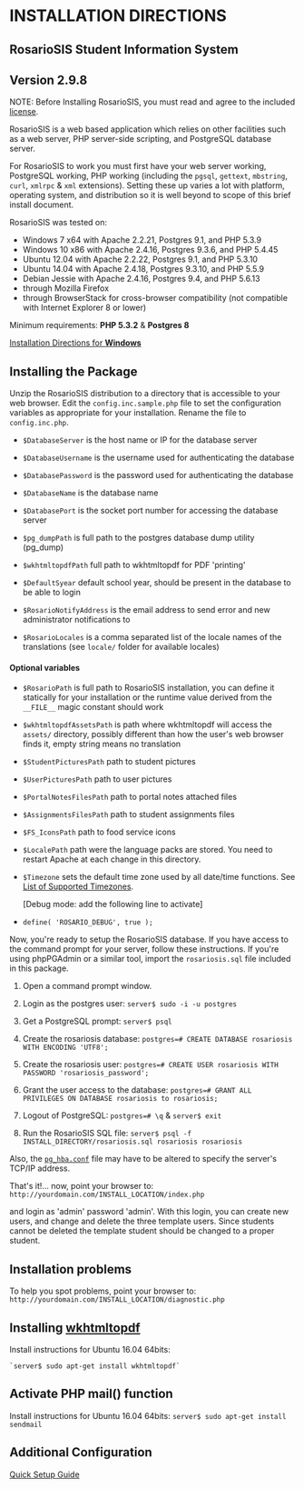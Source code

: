 # INSTALLATION DIRECTIONS

## RosarioSIS Student Information System

Version 2.9.8
-------------

NOTE: Before Installing RosarioSIS, you must read and agree to the included [license](LICENSE).

RosarioSIS is a web based application which relies on other facilities such as a web server, PHP server-side scripting, and PostgreSQL database server.

For RosarioSIS to work you must first have your web server working, PostgreSQL working, PHP working (including the `pgsql`, `gettext`, `mbstring`, `curl`, `xmlrpc` & `xml` extensions). Setting these up varies a lot with platform, operating system, and distribution so it is well beyond to scope of this brief install document.

RosarioSIS was tested on:

- Windows 7 x64 with Apache 2.2.21, Postgres 9.1, and PHP 5.3.9
- Windows 10 x86 with Apache 2.4.16, Postgres 9.3.6, and PHP 5.4.45
- Ubuntu 12.04 with Apache 2.2.22, Postgres 9.1, and PHP 5.3.10
- Ubuntu 14.04 with Apache 2.4.18, Postgres 9.3.10, and PHP 5.5.9
- Debian Jessie with Apache 2.4.16, Postgres 9.4, and PHP 5.6.13
- through Mozilla Firefox
- through BrowserStack for cross-browser compatibility (not compatible with Internet Explorer 8 or lower)

Minimum requirements: **PHP 5.3.2** & **Postgres 8**

[Installation Directions for **Windows**](https://github.com/francoisjacquet/rosariosis/wiki/How-to-install-RosarioSIS-on-Windows)


Installing the Package
----------------------

Unzip the RosarioSIS distribution to a directory that is accessible to your web browser. Edit the `config.inc.sample.php` file to set the configuration variables as appropriate for your installation. Rename the file to `config.inc.php`.

- `$DatabaseServer` is the host name or IP for the database server
- `$DatabaseUsername` is the username used for authenticating the database
- `$DatabasePassword` is the password used for authenticating the database
- `$DatabaseName` is the database name
- `$DatabasePort` is the socket port number for accessing the database server

- `$pg_dumpPath` is full path to the postgres database dump utility (pg_dump)
- `$wkhtmltopdfPath` full path to wkhtmltopdf for PDF 'printing'

- `$DefaultSyear` default school year, should be present in the database to be able to login
- `$RosarioNotifyAddress` is the email address to send error and new administrator notifications to
- `$RosarioLocales` is a comma separated list of the locale names of the translations (see `locale/` folder for available locales)

#### Optional variables

- `$RosarioPath` is full path to RosarioSIS installation, you can define it statically for your installation or the runtime value derived from the `__FILE__` magic constant should work
- `$wkhtmltopdfAssetsPath` is path where wkhtmltopdf will access the `assets/` directory, possibly different than how the user's web browser finds it, empty string means no translation
- `$StudentPicturesPath` path to student pictures
- `$UserPicturesPath` path to user pictures
- `$PortalNotesFilesPath` path to portal notes attached files
- `$AssignmentsFilesPath` path to student assignments files
- `$FS_IconsPath` path to food service icons
- `$LocalePath` path were the language packs are stored. You need to restart Apache at each change in this directory.
- `$Timezone` sets the default time zone used by all date/time functions. See [List of Supported Timezones](http://php.net/manual/en/timezones.php).

  [Debug mode: add the following line to activate]
- `define( 'ROSARIO_DEBUG', true );`

Now, you're ready to setup the RosarioSIS database. If you have access to the command prompt for your server, follow these instructions. If you're using phpPGAdmin or a similar tool, import the `rosariosis.sql` file included in this package.

1. Open a command prompt window.

2. Login as the postgres user:
	`server$ sudo -i -u postgres`

3. Get a PostgreSQL prompt:
	`server$ psql`

4. Create the rosariosis database:
	`postgres=# CREATE DATABASE rosariosis WITH ENCODING 'UTF8';`

5. Create the rosariosis user:
	`postgres=# CREATE USER rosariosis WITH PASSWORD 'rosariosis_password';`

6. Grant the user access to the database:
	`postgres=# GRANT ALL PRIVILEGES ON DATABASE rosariosis to rosariosis;`

7. Logout of PostgreSQL:
	`postgres=# \q` &
	`server$ exit`

8. Run the RosarioSIS SQL file:
	`server$ psql -f INSTALL_DIRECTORY/rosariosis.sql rosariosis rosariosis`

Also, the [`pg_hba.conf`](http://www.postgresql.org/docs/current/static/auth-pg-hba-conf.html) file may have to be altered to specify the server's TCP/IP address.

That's it!... now, point your browser to: `http://yourdomain.com/INSTALL_LOCATION/index.php`

and login as 'admin' password 'admin'.  With this login, you can create new users, and change and delete the three template users. Since students cannot be deleted the template student should be changed to a proper student.


Installation problems
---------------------

To help you spot problems, point your browser to: `http://yourdomain.com/INSTALL_LOCATION/diagnostic.php`


Installing [wkhtmltopdf](http://wkhtmltopdf.org/)
-------------------------------------------------

Install instructions for Ubuntu 16.04 64bits:

	`server$ sudo apt-get install wkhtmltopdf`


Activate PHP mail() function
----------------------------

Install instructions for Ubuntu 16.04 64bits:
	`server$ sudo apt-get install sendmail`


Additional Configuration
------------------------

[Quick Setup Guide](https://github.com/francoisjacquet/rosariosis/wiki/Quick-Setup-Guide)
